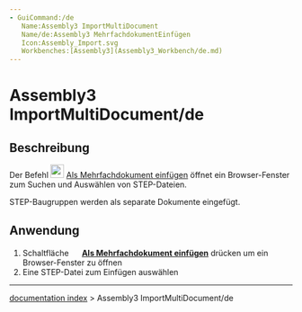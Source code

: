 ```yaml
---
- GuiCommand:/de
   Name:Assembly3 ImportMultiDocument
   Name/de:Assembly3 MehrfachdokumentEinfügen
   Icon:Assembly_Import.svg
   Workbenches:[Assembly3](Assembly3_Workbench/de.md)
---
```


# Assembly3 ImportMultiDocument/de

## Beschreibung

Der Befehl <img alt="" src=images/Assembly_ImportMulti.svg‎‎  style="width:24px;"> [Als Mehrfachdokument einfügen](Assembly3_ImportMultiDocument/de.md) öffnet ein Browser-Fenster zum Suchen und Auswählen von STEP-Dateien.

STEP-Baugruppen werden als separate Dokumente eingefügt.

## Anwendung

1.  Schaltfläche **<img src="images/Assembly_ImportMulti.svg‎‎" width=16px> [Als Mehrfachdokument einfügen](Assembly3_ImportMultiDocument/de.md)** drücken um ein Browser-Fenster zu öffnen
2.  Eine STEP-Datei zum Einfügen auswählen

---
[documentation index](../README.md) > Assembly3 ImportMultiDocument/de
